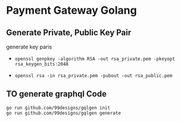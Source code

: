 # Payment Gateway Golang

## Generate Private, Public Key Pair

generate key paris

- `openssl genpkey -algorithm RSA -out rsa_private.pem -pkeyopt rsa_keygen_bits:2048`

- `openssl rsa -in rsa_private.pem -pubout -out rsa_public.pem`

## TO generate graphql Code

```shell
go run github.com/99designs/gqlgen init
go run github.com/99designs/gqlgen generate
```
